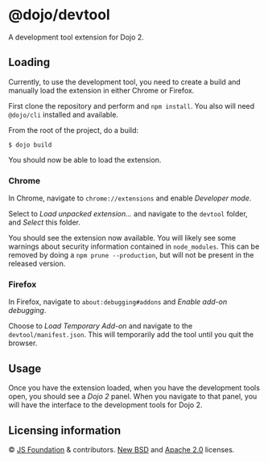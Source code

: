 # @dojo/devtool

<!-- TODO: change and uncomment
[![Build Status](https://travis-ci.org/dojo/<< package-name >>.svg?branch=master)](https://travis-ci.org/dojo/<< package-name >>)
[![codecov](https://codecov.io/gh/dojo/<< package-name >>/branch/master/graph/badge.svg)](https://codecov.io/gh/dojo/<< package-name >>)
[![npm version](https://badge.fury.io/js/dojo-<< package-name >>.svg)](http://badge.fury.io/js/dojo-<< package-name >>)
-->

A development tool extension for Dojo 2.

## Loading

Currently, to use the development tool, you need to create a build and manually load the extension in either Chrome or Firefox.

First clone the repository and perform and `npm install`.  You also will need `@dojo/cli` installed and available.

From the root of the project, do a build:

```
$ dojo build
```

You should now be able to load the extension.

### Chrome

In Chrome, navigate to `chrome://extensions` and enable _Developer mode_.

Select to _Load unpacked extension..._ and navigate to the `devtool` folder, and _Select_ this folder.

You should see the extension now available.  You will likely see some warnings about security information contained in `node_modules`.  This can be removed by doing a `npm prune --production`, but will not be present in the released version.

### Firefox

In Firefox, navigate to `about:debugging#addons` and _Enable add-on debugging_.

Choose to _Load Temporary Add-on_ and navigate to the `devtool/manifest.json`.  This will temporarily add the tool until you quit
the browser.

## Usage

Once you have the extension loaded, when you have the development tools open, you should see a _Dojo 2_ panel.  When you navigate to that panel, you will have the interface to the development tools for Dojo 2.

## Licensing information

© [JS Foundation](https://js.foundation/) & contributors. [New BSD](http://opensource.org/licenses/BSD-3-Clause) and [Apache 2.0](https://opensource.org/licenses/Apache-2.0) licenses.
